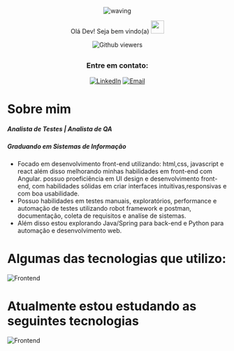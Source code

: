 <div align="center">
  

  

![waving](https://capsule-render.vercel.app/api?type=waving&height=200&text=Felipe%20Gabriel&fontAlign=50&fontAlignY=40&color=0:12ee,fff:3cb391F&animation=twinkling&fontColor=3B74BE)

Olá Dev! Seja bem vindo(a) <img src="https://c.tenor.com/Wx9IEmZZXSoAAAAi/hi.gif" width=30>

  ![Github viewers](https://komarev.com/ghpvc/?username=FelipeGabriel7&color=3B74BE&style=for-the-badge)

##

### Entre em contato:


<div>
  
  [![LinkedIn](https://img.shields.io/badge/LinkedIn-000?style=for-the-badge&logo=linkedin&logoColor=0E76A8)](https://www.linkedin.com/in/felipe-gabriel-dev/)
  [![Email](https://img.shields.io/badge/Email-000?style=for-the-badge&logo=gmail&logoColor=0E76A8)](mailto:felipegabfd@gmail.com)
  
</div>

</div>

# Sobre mim

<h5> Analista de Testes | Analista de QA </h5>
<h5> Graduando em Sistemas de Informação</h5>
<ul>
  <li> Focado em desenvolvimento front-end utilizando: html,css, javascript e react além disso melhorando minhas habilidades em front-end com Angular. possuo proeficiência em UI design e desenvolvimento front-end, com habilidades sólidas em criar interfaces intuitivas,responsivas e com boa usabilidade. </li>
  <li>  Possuo habilidades em testes manuais, exploratórios, performance e automação de testes utilizando robot framework e postman, documentação, coleta de requisitos e analíse de sistemas.</li>
  <li>  Além disso estou explorando Java/Spring para back-end e Python para automação e desenvolvimento web.</li>
</ul>

# Algumas das tecnologias que utilizo:

![Frontend](https://skillicons.dev/icons?i=figma,html,css,sass,bootstrap,tailwind,js,typescript,react,mysql,postman,selenium)

# Atualmente estou estudando as seguintes tecnologias

![Frontend](https://skillicons.dev/icons?i=js,ts,java,python)

<br>



  
